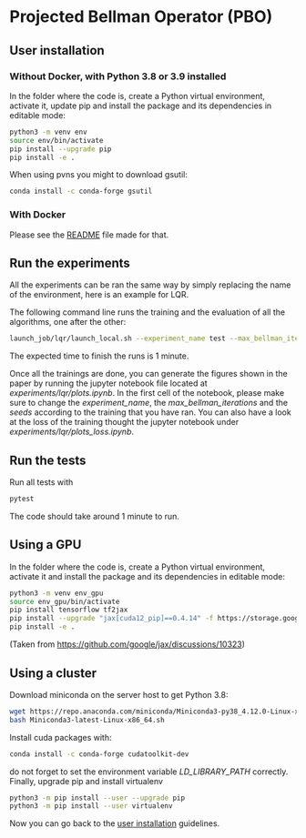 # Projected Bellman Operator (PBO)

## User installation
### Without Docker, with Python 3.8 or 3.9 installed
In the folder where the code is, create a Python virtual environment, activate it, update pip and install the package and its dependencies in editable mode:
```bash
python3 -m venv env
source env/bin/activate
pip install --upgrade pip
pip install -e .
```
When using pvns you might to download gsutil:
```bash
conda install -c conda-forge gsutil
```

### With Docker
Please see the [README](./docker/README.md) file made for that.

## Run the experiments
All the experiments can be ran the same way by simply replacing the name of the environment, here is an example for LQR.

The following command line runs the training and the evaluation of all the algorithms, one after the other:
```Bash
launch_job/lqr/launch_local.sh --experiment_name test --max_bellman_iterations 3 --first_seed 1 --last_seed 1
```
The expected time to finish the runs is 1 minute.

Once all the trainings are done, you can generate the figures shown in the paper by running the jupyter notebook file located at *experiments/lqr/plots.ipynb*. In the first cell of the notebook, please make sure to change the *experiment_name*, the *max_bellman_iterations* and the *seeds* according to the training that you have ran. You can also have a look at the loss of the training thought the jupyter notebook under *experiments/lqr/plots_loss.ipynb*.

## Run the tests
Run all tests with
```Bash
pytest
```
The code should take around 1 minute to run.


## Using a GPU
In the folder where the code is, create a Python virtual environment, activate it and install the package and its dependencies in editable mode:
```bash
python3 -m venv env_gpu
source env_gpu/bin/activate
pip install tensorflow tf2jax
pip install --upgrade "jax[cuda12_pip]==0.4.14" -f https://storage.googleapis.com/jax-releases/jax_cuda_releases.html
pip install -e .
```
(Taken from https://github.com/google/jax/discussions/10323)


## Using a cluster
Download miniconda on the server host to get Python 3.8:
```Bash
wget https://repo.anaconda.com/miniconda/Miniconda3-py38_4.12.0-Linux-x86_64.sh
bash Miniconda3-latest-Linux-x86_64.sh
```
Install cuda packages with:
```Bash
conda install -c conda-forge cudatoolkit-dev
```
do not forget to set the environment variable *LD_LIBRARY_PATH* correctly.
Finally, upgrade pip and install virtualenv
```Bash
python3 -m pip install --user --upgrade pip
python3 -m pip install --user virtualenv
```
Now you can go back to the [user installation](#user-installation) guidelines.
